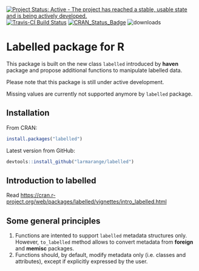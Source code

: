 [![Project Status: Active - The project has reached a stable, usable state and is being actively developed.](http://www.repostatus.org/badges/0.1.0/active.svg)](http://www.repostatus.org/#active) 
[![Travis-CI Build Status](https://travis-ci.org/larmarange/labelled.svg?branch=master)](https://travis-ci.org/larmarange/labelled)
[![CRAN_Status_Badge](http://www.r-pkg.org/badges/version/labelled)](https://cran.r-project.org/package=labelled) 
![downloads](http://cranlogs.r-pkg.org/badges/grand-total/labelled)

# Labelled package for R

This package is built on the new class `labelled` introduced by **haven** package
and propose additional functions to manipulate labelled data.

Please note that this package is still under active development.

Missing values are currently not supported anymore by `labelled` package.

## Installation

From CRAN:

```r
install.packages("labelled")
```

Latest version from GitHub:

```r
devtools::install_github("larmarange/labelled")
```

## Introduction to labelled

Read https://cran.r-project.org/web/packages/labelled/vignettes/intro_labelled.html

## Some general principles

1. Functions are intented to support `labelled` metadata structures only.
   However, `to_labelled` method allows to convert metadata 
   from **foreign** and **memisc** packages.
2. Functions should, by default, modify metadata only (i.e. classes and attributes), except if
   explicitly expressed by the user.

